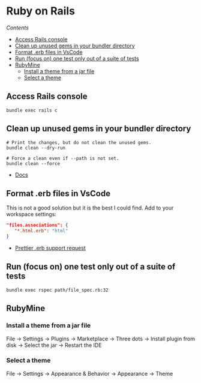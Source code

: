# Ruby on Rails

*Contents*
<!-- START doctoc generated TOC please keep comment here to allow auto update -->
<!-- DON'T EDIT THIS SECTION, INSTEAD RE-RUN doctoc TO UPDATE -->
<!-- generated with [DocToc](https://github.com/thlorenz/doctoc) -->

- [Access Rails console](#access-rails-console)
- [Clean up unused gems in your bundler directory](#clean-up-unused-gems-in-your-bundler-directory)
- [Format .erb files in VsCode](#format-erb-files-in-vscode)
- [Run (focus on) one test only out of a suite of tests](#run-focus-on-one-test-only-out-of-a-suite-of-tests)
- [RubyMine](#rubymine)
  - [Install a theme from a jar file](#install-a-theme-from-a-jar-file)
  - [Select a theme](#select-a-theme)

<!-- END doctoc generated TOC please keep comment here to allow auto update -->

## Access Rails console

```shell
bundle exec rails c
```

## Clean up unused gems in your bundler directory

```shell
# Print the changes, but do not clean the unused gems.
bundle clean --dry-run

# Force a clean even if --path is not set.
bundle clean --force
```

- [Docs](https://bundler.io/man/bundle-clean.1.html)

## Format .erb files in VsCode

This is not a good solution but it is the best I could find.
Add to your workspace settings:
```json
"files.associations": {
   "*.html.erb": "html"
}
```

- [Prettier .erb support request](https://github.com/prettier/plugin-ruby/issues/371)

## Run (focus on) one test only out of a suite of tests

```shell
bundle exec rspec path/file_spec.rb:32
```

## RubyMine

### Install a theme from a jar file

File → Settings → Plugins → Marketplace → Three dots → Install plugin from disk → Select the jar → Restart the IDE

### Select a theme

File → Settings → Appearance & Behavior → Appearance → Theme